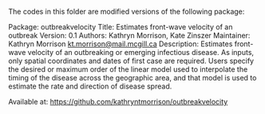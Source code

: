 The codes in this folder are modified versions of the following package:

Package: outbreakvelocity
Title: Estimates front-wave velocity of an outbreak
Version: 0.1
Authors: Kathryn Morrison, Kate Zinszer
Maintainer: Kathryn Morrison <kt.morrison@mail.mcgill.ca>
Description: Estimates front-wave velocity of an outbreaking or emerging infectious 
    disease. As inputs, only spatial coordinates and dates of first case are required. 
    Users specify the desired or maximum order of the linear model used to interpolate the 
    timing of the disease across the geographic area, and that model is used to estimate 
    the rate and direction of disease spread.

Available at: https://github.com/kathryntmorrison/outbreakvelocity
